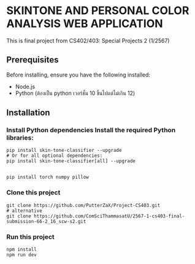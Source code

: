 # SKINTONE AND PERSONAL COLOR ANALYSIS WEB APPLICATION
This is final project from CS402/403: Special Projects 2 (1/2567)

## Prerequisites
Before installing, ensure you have the following installed:
* Node.js 
* Python (ต้องเป็น python เวอร์ชั่น 10 ขึ้นไปแต่ไม่เกิน 12)

## Installation

### Install Python dependencies Install the required Python libraries:

```shell
pip install skin-tone-classifier --upgrade
# Or for all optional dependencies:
pip install skin-tone-classifier[all] --upgrade


pip install torch numpy pillow
```

### Clone this project

```shell
git clone https://github.com/PutterZaX/Project-CS403.git
# alternative
git clone https://github.com/ComSciThammasatU/2567-1-cs403-final-submission-66-2_16_scw-s2.git
```

### Run this project
```shell
npm install
npm run dev
```
